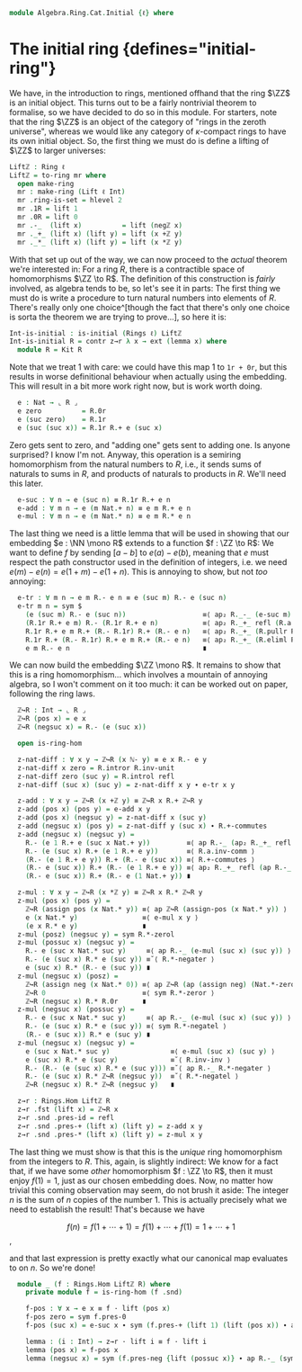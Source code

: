 <!--
```agda
open import Algebra.Group.Ab
open import Algebra.Group
open import Algebra.Ring

open import Cat.Displayed.Univalence.Thin
open import Cat.Diagram.Initial
open import Cat.Prelude hiding (_+_ ; _*_)

open import Data.Int.Properties
open import Data.Int.Base

import Algebra.Ring.Reasoning as Kit

import Data.Nat as Nat

import Prim.Data.Nat as Nat
```
-->

```agda
module Algebra.Ring.Cat.Initial {ℓ} where
```

# The initial ring {defines="initial-ring"}

We have, in the introduction to rings, mentioned offhand that the ring
$\ZZ$ is an initial object. This turns out to be a fairly nontrivial
theorem to formalise, so we have decided to do so in this module. For
starters, note that the ring $\ZZ$ is an object of the category of
"rings in the zeroth universe", whereas we would like any category of
$\kappa$-compact rings to have its own initial object. So, the first
thing we must do is define a lifting of $\ZZ$ to larger universes:

```agda
Liftℤ : Ring ℓ
Liftℤ = to-ring mr where
  open make-ring
  mr : make-ring (Lift ℓ Int)
  mr .ring-is-set = hlevel 2
  mr .1R = lift 1
  mr .0R = lift 0
  mr .-_  (lift x)          = lift (negℤ x)
  mr ._+_ (lift x) (lift y) = lift (x +ℤ y)
  mr ._*_ (lift x) (lift y) = lift (x *ℤ y)
```

<!--
```agda
  mr .*-idl      (lift x)                   = ap lift $ *ℤ-onel x
  mr .*-idr      (lift x)                   = ap lift $ *ℤ-oner x
  mr .+-idl      (lift x)                   = ap lift $ +ℤ-zerol x
  mr .+-invr     (lift x)                   = ap lift $ +ℤ-invr x
  mr .+-comm     (lift x) (lift y)          = ap lift $ +ℤ-commutative x y
  mr .+-assoc    (lift x) (lift y) (lift z) = ap lift $ +ℤ-assoc x y z
  mr .*-assoc    (lift x) (lift y) (lift z) = ap lift $ *ℤ-associative x y z
  mr .*-distribl (lift x) (lift y) (lift z) = ap lift $ *ℤ-distribl x y z
  mr .*-distribr (lift x) (lift y) (lift z) = ap lift $ *ℤ-distribr x y z
```
-->

With that set up out of the way, we can now proceed to the _actual_
theorem we're interested in: For a ring $R$, there is a contractible
space of homomorphisms $\ZZ \to R$. The definition of this construction
is _fairly_ involved, as algebra tends to be, so let's see it in parts:
The first thing we must do is write a procedure to turn natural numbers
into elements of $R$. There's really only one choice^[though the fact
that there's only one choice is sorta the theorem we are trying to
prove...], so here it is:

```agda
Int-is-initial : is-initial (Rings ℓ) Liftℤ
Int-is-initial R = contr z→r λ x → ext (lemma x) where
  module R = Kit R
```

Note that we treat 1 with care: we could have this map 1 to `1r + 0r`,
but this results in worse definitional behaviour when actually using the
embedding. This will result in a bit more work right now, but is work
worth doing.

```agda
  e : Nat → ⌞ R ⌟
  e zero          = R.0r
  e (suc zero)    = R.1r
  e (suc (suc x)) = R.1r R.+ e (suc x)
```

Zero gets sent to zero, and "adding one" gets sent to adding one. Is
anyone surprised? I know I'm not. Anyway, this operation is a semiring
homomorphism from the natural numbers to $R$, i.e., it sends sums of
naturals to sums in $R$, and products of naturals to products in $R$.
We'll need this later.

```agda
  e-suc : ∀ n → e (suc n) ≡ R.1r R.+ e n
  e-add : ∀ m n → e (m Nat.+ n) ≡ e m R.+ e n
  e-mul : ∀ m n → e (m Nat.* n) ≡ e m R.* e n
```

<!--
```agda
  e-suc zero = sym R.+-idr
  e-suc (suc n) = refl

  e-add zero n = sym R.+-idl
  e-add (suc m) n =
    e (suc m Nat.+ n)      ≡⟨ e-suc (m Nat.+ n) ⟩
    R.1r R.+ e (m Nat.+ n) ≡⟨ ap (R.1r R.+_) (e-add m n) ⟩
    R.1r R.+ (e m R.+ e n) ≡⟨ R.+-associative ⟩
    (R.1r R.+ e m) R.+ e n ≡˘⟨ ap (R._+ e n) (e-suc m) ⟩
    e (suc m) R.+ e n ∎

  e-mul zero n = sym R.*-zerol
  e-mul (suc m) n =
    e (suc m Nat.* n)            ≡⟨ e-add n (m Nat.* n) ⟩
    e n R.+ e (m Nat.* n)        ≡⟨ ap (e n R.+_) (e-mul m n) ⟩
    e n R.+ e m R.* e n          ≡˘⟨ ap (R._+ (e m R.* e n)) R.*-idl ⟩
    R.1r R.* e n R.+ e m R.* e n ≡˘⟨ R.*-distribr ⟩
    (R.1r R.+ e m) R.* e n       ≡˘⟨ ap (R._* e n) (e-suc m) ⟩
    (e (suc m) R.* e n) ∎
```
-->

The last thing we need is a little lemma that will be used in showing
that our embedding $e : \NN \mono R$ extends to a function $f : \ZZ \to
R$: We want to define $f$ by sending $[a - b]$ to $e(a) - e(b)$, meaning
that $e$ must respect the path constructor used in the definition of
integers, i.e. we need $e(m) - e(n) = e(1 + m) - e(1 + n)$. This is
annoying to show, but not _too_ annoying:

```agda
  e-tr : ∀ m n → e m R.- e n ≡ e (suc m) R.- e (suc n)
  e-tr m n = sym $
    (e (suc m) R.- e (suc n))                   ≡⟨ ap₂ R._-_ (e-suc m) (e-suc n) ⟩
    (R.1r R.+ e m) R.- (R.1r R.+ e n)           ≡⟨ ap₂ R._+_ refl (R.a.inv-comm ∙ R.+-commutes) ∙ R.+-associative ⟩
    R.1r R.+ e m R.+ (R.- R.1r) R.+ (R.- e n)   ≡⟨ ap₂ R._+_ (R.pullr R.+-commutes ∙ R.pulll refl) refl ⟩
    R.1r R.+ (R.- R.1r) R.+ e m R.+ (R.- e n)   ≡⟨ ap₂ R._+_ (R.eliml R.+-invr) refl ⟩
    e m R.- e n                                 ∎
```

We can now build the embedding $\ZZ \mono R$. It remains to show that
this is a ring homomorphism... which involves a mountain of annoying
algebra, so I won't comment on it too much: it can be worked out on
paper, following the ring laws.

```agda
  ℤ↪R : Int → ⌞ R ⌟
  ℤ↪R (pos x) = e x
  ℤ↪R (negsuc x) = R.- (e (suc x))

  open is-ring-hom

  z-nat-diff : ∀ x y → ℤ↪R (x ℕ- y) ≡ e x R.- e y
  z-nat-diff x zero = R.intror R.inv-unit
  z-nat-diff zero (suc y) = R.introl refl
  z-nat-diff (suc x) (suc y) = z-nat-diff x y ∙ e-tr x y

  z-add : ∀ x y → ℤ↪R (x +ℤ y) ≡ ℤ↪R x R.+ ℤ↪R y
  z-add (pos x) (pos y) = e-add x y
  z-add (pos x) (negsuc y) = z-nat-diff x (suc y)
  z-add (negsuc x) (pos y) = z-nat-diff y (suc x) ∙ R.+-commutes
  z-add (negsuc x) (negsuc y) =
    R.- (e 1 R.+ e (suc x Nat.+ y))         ≡⟨ ap R.-_ (ap₂ R._+_ refl (e-add (suc x) y) ∙ R.extendl R.+-commutes) ⟩
    R.- (e (suc x) R.+ (e 1 R.+ e y))       ≡⟨ R.a.inv-comm ⟩
    (R.- (e 1 R.+ e y)) R.+ (R.- e (suc x)) ≡⟨ R.+-commutes ⟩
    (R.- e (suc x)) R.+ (R.- (e 1 R.+ e y)) ≡⟨ ap₂ R._+_ refl (ap R.-_ (sym (e-add 1 y))) ⟩
    (R.- e (suc x)) R.+ (R.- e (1 Nat.+ y)) ∎

  z-mul : ∀ x y → ℤ↪R (x *ℤ y) ≡ ℤ↪R x R.* ℤ↪R y
  z-mul (pos x) (pos y) =
    ℤ↪R (assign pos (x Nat.* y)) ≡⟨ ap ℤ↪R (assign-pos (x Nat.* y)) ⟩
    e (x Nat.* y)                ≡⟨ e-mul x y ⟩
    (e x R.* e y)                ∎
  z-mul (posz) (negsuc y) = sym R.*-zerol
  z-mul (possuc x) (negsuc y) =
    R.- e (suc x Nat.* suc y)     ≡⟨ ap R.-_ (e-mul (suc x) (suc y)) ⟩
    R.- (e (suc x) R.* e (suc y)) ≡˘⟨ R.*-negater ⟩
    e (suc x) R.* (R.- e (suc y)) ∎
  z-mul (negsuc x) (posz) =
    ℤ↪R (assign neg (x Nat.* 0)) ≡⟨ ap ℤ↪R (ap (assign neg) (Nat.*-zeror x)) ⟩
    ℤ↪R 0                        ≡⟨ sym R.*-zeror ⟩
    ℤ↪R (negsuc x) R.* R.0r      ∎
  z-mul (negsuc x) (possuc y) =
    R.- e (suc x Nat.* suc y)     ≡⟨ ap R.-_ (e-mul (suc x) (suc y)) ⟩
    R.- (e (suc x) R.* e (suc y)) ≡⟨ sym R.*-negatel ⟩
    (R.- e (suc x)) R.* e (suc y) ∎
  z-mul (negsuc x) (negsuc y) =
    e (suc x Nat.* suc y)               ≡⟨ e-mul (suc x) (suc y) ⟩
    e (suc x) R.* e (suc y)             ≡˘⟨ R.inv-inv ⟩
    R.- (R.- (e (suc x) R.* e (suc y))) ≡˘⟨ ap R.-_ R.*-negater ⟩
    R.- (e (suc x) R.* ℤ↪R (negsuc y))  ≡˘⟨ R.*-negatel ⟩
    ℤ↪R (negsuc x) R.* ℤ↪R (negsuc y)   ∎

  z→r : Rings.Hom Liftℤ R
  z→r .fst (lift x) = ℤ↪R x
  z→r .snd .pres-id = refl
  z→r .snd .pres-+ (lift x) (lift y) = z-add x y
  z→r .snd .pres-* (lift x) (lift y) = z-mul x y
```

The last thing we must show is that this is the _unique_ ring
homomorphism from the integers to $R$. This, again, is slightly
indirect: We know for a fact that, if we have some _other_ homomorphism
$f : \ZZ \to R$, then it must enjoy $f(1) = 1$, just as our chosen
embedding does.  Now, no matter how trivial this coming observation may
seem, do not brush it aside: The integer $n$ is the sum of $n$ copies of
the number 1. This is actually precisely what we need to establish the
result! That's because we have

$$
f(n) = f(1 + \cdots + 1) = f(1) + \cdots + f(1) = 1 + \cdots + 1
$$,

and that last expression is pretty exactly what our canonical map
evaluates to on $n$. So we're done!

```agda
  module _ (f : Rings.Hom Liftℤ R) where
    private module f = is-ring-hom (f .snd)

    f-pos : ∀ x → e x ≡ f · lift (pos x)
    f-pos zero = sym f.pres-0
    f-pos (suc x) = e-suc x ∙ sym (f.pres-+ (lift 1) (lift (pos x)) ∙ ap₂ R._+_ f.pres-id (sym (f-pos x)))

    lemma : (i : Int) → z→r · lift i ≡ f · lift i
    lemma (pos x) = f-pos x
    lemma (negsuc x) = sym (f.pres-neg {lift (possuc x)} ∙ ap R.-_ (sym (f-pos (suc x))))
```
